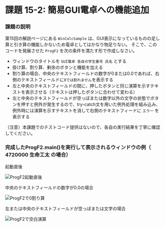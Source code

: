 # 課題 15-2: 簡易GUI電卓への機能追加

### 課題の説明
第15回の解説ページにある `WinCalcSample` は、GUI表示になっているものの足し算と引き算の機能しかないため電卓としてはかなり物足りない。
そこで、このコードを発展させた `ProgF2` を次の条件を満たす形で作成しなさい。

- ウィンドウのタイトルを `GUI電卓 各自の学生番号 氏名` とする
- 掛け算、割り算、剰余のボタンと機能を加える
- 割り算の場合、中央のテキストフィールドの数字が0または0.0であれば、右側のテキストフィールドに`0では割れません`を表示する
- 左と中央のテキストフィールドの間に、押したボタンと同じ演算を示すテキストを表示させる（テキストは押したボタンに合わせて変わる）
- 左と中央のテキストフィールドが空っぽまたは数字以外の文字の状態でボタンを押すと例外が発生するので、try-catch文を用いた例外処理を組み込み、例外時には演算を示すテキストを消して右側のテキストフィードに `エラー` を表示する

（注意）本課題でのテストコード提供はないので、各自の実行結果を丁寧に確認してください。


### 完成したProgF2.main()を実行して表示されるウィンドウの例（ 4720000 生命工太 の場合）
起動直後

![ProgF2起動直後](https://user-images.githubusercontent.com/50605381/181152690-d7b74ca9-6cec-432d-b5a9-3e70990ce48f.png)

中央のテキストフィールドの数字が0.0の場合

![ProgF2で0割り算](https://user-images.githubusercontent.com/50605381/181151009-921378d2-fe12-46b9-b901-851273dc4a23.png)

左または中央のテキストフィールドが空っぽまたは文字の場合

![ProgF2で空白演算](https://user-images.githubusercontent.com/50605381/181153703-50a86166-1245-4305-944e-a8beef748461.png)
